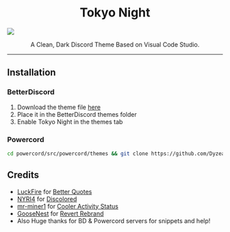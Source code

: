 <h1 align="center">Tokyo Night</h1>

![](https://github.com/Dyzean/Tokyo-Night/blob/main/assets/preview.png?raw=true)

<p align="center">A Clean, Dark Discord Theme Based on Visual Code Studio.</p>

---

## Installation

### BetterDiscord

1. Download the theme file [here](https://betterdiscord.app/Download?id=439)
2. Place it in the BetterDiscord themes folder
3. Enable Tokyo Night in the themes tab

### Powercord
```sh
cd powercord/src/powercord/themes && git clone https://github.com/Dyzean/Tokyo-Night
```

## Credits

- [LuckFire](https://github.com/LuckFire) for [Better Quotes](https://github.com/LuckFire/CSS-Snippets/tree/master/BetterQuotes)
- [NYRI4](https://github.com/NYRI4) for [Discolored](https://github.com/NYRI4/Discolored)
- [mr-miner1](https://github.com/mr-miner1) for [Cooler Activity Status](https://github.com/mr-miner1/cooler-activity-status)
- [GooseNest](https://github.com/Goose-Nest) for [Revert Rebrand](https://github.com/Goose-Nest/GT-RevertRebrand)
- Also Huge thanks for BD & Powercord servers for snippets and help!
